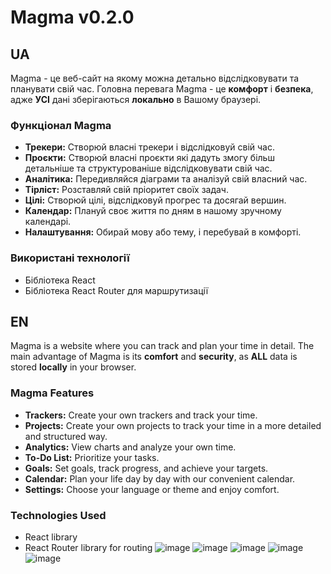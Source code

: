 # Magma v0.2.0
## UA
Magma - це веб-сайт на якому можна детально відслідковувати та планувати свій час.
Головна перевага Magma - це **комфорт** і **безпека**, адже **УСІ** дані зберігаються **локально** в Вашому браузері.

### Функціонал Magma
- **Трекери:** Створюй власні трекери і відслідковуй свій час.
- **Проєкти:** Створюй власні проєкти які дадуть змогу більш детальніше та структурованіше відслідковувати свій час.
- **Аналітика:** Передивляйся діаграми та аналізуй свій власний час.
- **Тірліст:** Розставляй свій пріоритет своїх задач.
- **Цілі:** Створюй цілі, відслідковуй прогрес та досягай вершин.
- **Календар:** Плануй своє життя по дням в нашому зручному календарі.
- **Налаштування:** Обирай мову або тему, і перебувай в комфорті.

### Використані технології
- Бібліотека React
- Бібліотека React Router для маршрутизації

## EN
Magma is a website where you can track and plan your time in detail.
The main advantage of Magma is its **comfort** and **security**, as **ALL** data is stored **locally** in your browser.

### Magma Features
- **Trackers:** Create your own trackers and track your time.
- **Projects:** Create your own projects to track your time in a more detailed and structured way.
- **Analytics:** View charts and analyze your own time.
- **To-Do List:** Prioritize your tasks.
- **Goals:** Set goals, track progress, and achieve your targets.
- **Calendar:** Plan your life day by day with our convenient calendar.
- **Settings:** Choose your language or theme and enjoy comfort.

### Technologies Used
- React library
- React Router library for routing
![image](https://github.com/user-attachments/assets/3ad17880-baa4-410b-b220-b5e75d0f12ee)
![image](https://github.com/user-attachments/assets/772c07d9-cbdc-40ed-968d-3ba645bcb761)
![image](https://github.com/user-attachments/assets/86437914-1d2e-454a-88d0-fef028e81514)
![image](https://github.com/user-attachments/assets/1c81b137-a973-42a8-aeec-c4d464b4d3bf)
![image](https://github.com/user-attachments/assets/4bf46581-a9b7-4c5c-b419-e24c9a4385a4)







